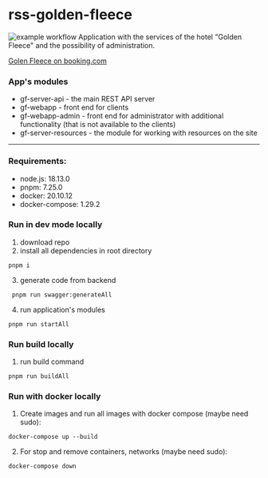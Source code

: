 # rss-golden-fleece
![example workflow](https://github.com/github/docs/actions/workflows/main.yml/buildAll.svg)
Application with the services of the hotel "Golden Fleece" and the possibility of administration.

[Golen Fleece on booking.com](https://www.booking.com/hotel/ge/golden-fleece-kutaisi1.en-gb.html?label=golden-fleece-kutaisi1-PuaQq_ky5aWb1ZQ0gZZ0FQS541245730078%3Apl%3Ata%3Ap1%3Ap2%3Aac%3Aap%3Aneg%3Afi%3Atikwd-179416350486%3Alp9069844%3Ali%3Adec%3Adm%3Appccp%3DUmFuZG9tSVYkc2RlIyh9YXwxhKG0pUU-mcMVT-JwQpc&sid=796a669ccda304c03fa6e21b0fe80bf9&gclid=Cj0KCQiAq5meBhCyARIsAJrtdr7dXEfe6wLr9MY8jxzopxfmV0OIvFLkKYU9npE3u7y4rfcWbRSHopsaAkC7EALw_wcB&aid=311984&ucfs=1&arphpl=1&dest_id=900049994&dest_type=city&group_adults=2&req_adults=2&no_rooms=1&group_children=0&req_children=0&hpos=1&hapos=1&sr_order=popularity&srpvid=1808496b59f4008a&srepoch=1673951192&from=searchresults#hotelTmpl)
### App's modules

* gf-server-api - the main REST API server
* gf-webapp - front end for clients
* gf-webapp-admin - front end for administrator with additional functionality (that is not available to the clients)
* gf-server-resources - the module for working with resources on the site

___

### Requirements: 
* node.js: 18.13.0
* pnpm: 7.25.0
* docker: 20.10.12
* docker-compose: 1.29.2

### Run in dev mode locally
1. download repo
2. install all dependencies in root directory 

```pnpm i```

3. generate code from backend

``` pnpm run swagger:generateAll```

4. run application's modules

```pnpm run startAll```

### Run build locally

1. run build command

```pnpm run buildAll```

### Run with docker locally

1. Create images and run all images with docker compose (maybe need sudo):

```docker-compose up --build```

2. For stop and remove containers, networks (maybe need sudo):

```docker-compose down```
